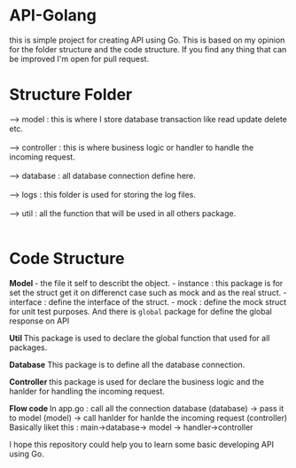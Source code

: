 # API-Golang
this is simple project for creating API using Go. 
This is based on my opinion for the folder structure and the code structure.
If you find any thing that can be improved I'm open for pull request.

# Structure Folder
--> model : this is where I store database transaction like read update delete etc.<br><br>
--> controller : this is where business logic or handler to handle the incoming request.<br><br>
--> database : all database connection define here.<br><br>
--> logs : this folder is used for storing the log files.<br><br>
--> util : all the function that will be used in all others package.<br><br>

# Code Structure
<b> Model </b>
    - the file it self to describt the object.
    - instance : this package is for set the struct get it on differenct case such as mock and as the real struct.
    - interface : define the interface of the struct.
    - mock : define the mock struct for unit test purposes.
And there is `global` package for define the global response on API


<b> Util </b>
This package is used to declare the global function that used for all packages.


<b> Database</b>
This package is to define all the database connection.

<b> Controller </b>
this package is used for declare the business logic and the hanlder for handling the incoming request.

<b>Flow code </b>
In app.go : call all the connection database (database) -> pass it to model (model) -> call hanlder for hanlde the incoming request (controller)
Basically liket this : main->database-> model -> handler->controller

I hope this repository could help you to learn some basic developing API using Go.

